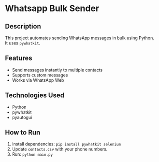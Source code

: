 # Whatsapp Bulk Sender

## Description
This project automates sending WhatsApp messages in bulk using Python. It uses `pywhatkit`.

## Features
- Send messages instantly to multiple contacts
- Supports custom messages
- Works via WhatsApp Web

## Technologies Used
- Python
- pywhatkit
- pyautogui

## How to Run
1. Install dependencies: `pip install pywhatkit selenium`
2. Update `contacts.csv` with your phone numbers.
3. Run: `python main.py`

